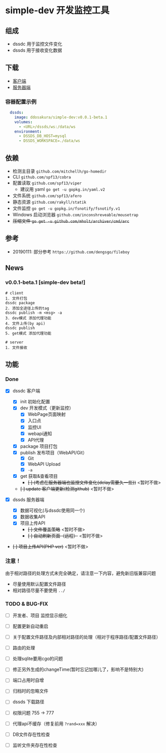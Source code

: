 # simple-dev 开发监控工具

## 组成

+ dssdc 用于监控文件变化
+ dssds 用于接收变化数据

## 下载

+ [客户端](https://github.com/ddosakura/ds-watcher-simple-dev/releases)
+ [服务器端](https://cloud.docker.com/u/ddosakura/repository/docker/ddosakura/simple-dev)

### 容器配置示例

```yaml
  dssds:
    image: ddosakura/simple-dev:v0.0.1-beta.1
    volumes:
      - <URL>/dssds/ws:/data/ws
    environment:
      - DSSDS_DB_HOST=mysql
      - DSSDS_WORKSPACE=./data/ws
```

## 依赖

+ 检测主目录 `github.com/mitchellh/go-homedir`
+ CLI `github.com/spf13/cobra`
+ 配置读取 `github.com/spf13/viper`
    + 建议用 yaml `go get -u gopkg.in/yaml.v2`
+ 文件系统 `github.com/spf13/afero`
+ 静态资源 `github.com/rakyll/statik`
+ 文件监控 `go get -u gopkg.in/fsnotify/fsnotify.v1`
+ Windows 启动浏览器 `github.com/inconshreveable/mousetrap`
+ ~~压缩文件 `go get -u github.com/mholt/archiver/cmd/arc`~~

## 参考

+ 20190111: 部分参考 `https://github.com/dengsgo/fileboy`

## News

### v0.0.1-beta.1 [simple-dev beta!]

```
# client
1. 文件打包
dssdc package
2. 添加全途径上传的tag
dssdc publish -m <msg> -a
3. dev模式 添加代理功能
4. 文件上传(by api)
dssdc publish
5. get模式 添加代理功能

# server
1. 文件接收
```

## 功能

### Done

+ [x] dssdc 客户端
    + [x] init 初始化配置
    + [x] dev 开发模式（更新监控）
        + [x] WebPage页面映射
        + [x] 入口点
        + [x] 监控UI
        + [x] webapi通知
        + [x] API代理
    + [x] package 项目打包
    + [x] publish 发布项目（WebAPI/Git）
        + [x] Git
        + [x] WebAPI Upload
        + [x] `-a`
    + [x] get 获取&查看项目
        + ~~[ ] (考虑在服务器端也监控文件变化{delay需要久一些})~~ <暂时不做>
    + ~~[ ] update 客户端更新(检测github)~~ <暂时不做>

+ [x] dssds 服务器端
    + [x] 数据可视化(与dssdc使用同一个)
    + [x] 数据收集API
    + [x] 项目上传API
        + ~~[ ] 文件覆盖策略~~ <暂时不做>
        + ~~[ ] 自动刷新页面（远程）~~ <暂时不做>
+ ~~[ ] 项目上传API(PHP ver)~~ <暂时不做>

### 注意！

由于相对路径的处理方式未完全确定，请注意一下内容，避免新旧版兼容问题
+ 尽量使用默认配置文件路径
+ 相对路径尽量不要使用 `../`

### TODO & BUG-FIX

+ [ ] 开发者、项目 监控显示细化
+ [ ] 配置更新自动重启
+ [ ] 关于配置文件路径及内部相对路径的处理（相对于程序路径/配置文件路径）
+ [ ] 路由的处理
+ [ ] 处理sqlite要用cgo的问题
+ [ ] 修正另外生成的changeTime(暂时忘记加哪儿了，影响不是特别大)
+ [ ] 端口占用时自增
+ [ ] 归档时的忽略文件
+ [ ] dssds 下载路径
+ [ ] 权限问题 755 -> 777
+ [ ] 代理api不缓存（修复前用 `?rand=xxx` 解决）

+ [ ] DB文件存在性检查
+ [ ] 监听文件夹存在性检查
